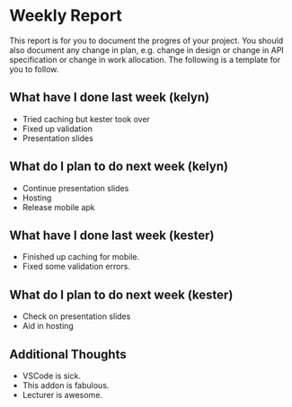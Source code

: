 # Weekly Report

This report is for you to document the progres of your project. You should also document any change in plan, e.g. change in design or change in API specification or change in work allocation. The following is a template for you to follow.

## What have I done last week (kelyn)

-   Tried caching but kester took over
-   Fixed up validation
-   Presentation slides

## What do I plan to do next week (kelyn)

-   Continue presentation slides
-   Hosting
-   Release mobile apk

## What have I done last week (kester)

-  Finished up caching for mobile.
-  Fixed some validation errors.

## What do I plan to do next week (kester)

-  Check on presentation slides
-  Aid in hosting

## Additional Thoughts

-   VSCode is sick.
-   This addon is fabulous.
-   Lecturer is awesome.
